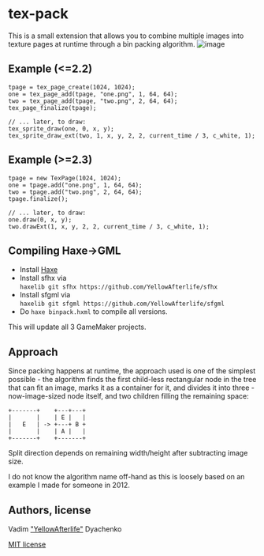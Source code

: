 # tex-pack
This is a small extension that allows you to combine multiple images into texture pages at runtime through a bin packing algorithm.
![image](https://user-images.githubusercontent.com/731492/80915674-8ec4ef00-8d5c-11ea-93dc-d9ae511f4551.png)

## Example (<=2.2)
```gml
tpage = tex_page_create(1024, 1024);
one = tex_page_add(tpage, "one.png", 1, 64, 64);
two = tex_page_add(tpage, "two.png", 2, 64, 64);
tex_page_finalize(tpage);

// ... later, to draw:
tex_sprite_draw(one, 0, x, y);
tex_sprite_draw_ext(two, 1, x, y, 2, 2, current_time / 3, c_white, 1);
```

## Example (>=2.3)
```gml
tpage = new TexPage(1024, 1024);
one = tpage.add("one.png", 1, 64, 64);
two = tpage.add("two.png", 2, 64, 64);
tpage.finalize();

// ... later, to draw:
one.draw(0, x, y);
two.drawExt(1, x, y, 2, 2, current_time / 3, c_white, 1);
```

## Compiling Haxe->GML

- Install [Haxe](https://haxe.org/)
- Install sfhx via  
  `haxelib git sfhx https://github.com/YellowAfterlife/sfhx`
- Install sfgml via  
  `haxelib git sfgml https://github.com/YellowAfterlife/sfgml`
- Do `haxe binpack.hxml` to compile all versions.

This will update all 3 GameMaker projects.

## Approach
Since packing happens at runtime, the approach used is one of the simplest possible -
the algorithm finds the first child-less rectangular node in the tree that can fit an image,
marks it as a container for it, and divides it into three - now-image-sized node itself,
and two children filling the remaining space:
```
+-------+    +---+---+
|       |    | E |   |
|   E   | -> +---+ B +
|       |    | A |   |
+-------+    +-------+
```
Split direction depends on remaining width/height after subtracting image size.

I do not know the algorithm name off-hand as this is loosely based on an example I made for someone in 2012.

## Authors, license
Vadim ["YellowAfterlife"](https://yal.cc) Dyachenko

[MIT license](https://en.wikipedia.org/wiki/MIT_License)
